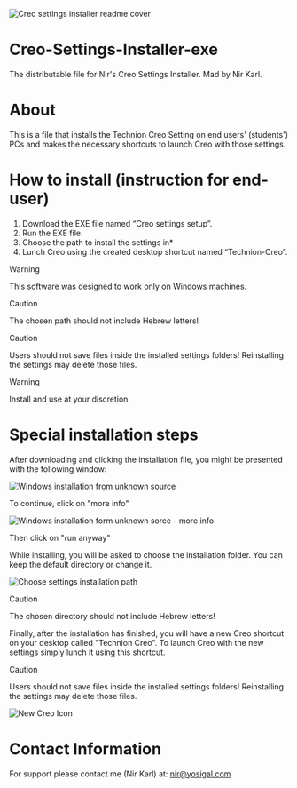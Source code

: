 ![Creo settings installer readme cover](https://github.com/NirKarl/Creo-Settings-Installer-exe/assets/36088400/9e2a6013-a4f0-460f-9a2b-34af8f918720)

# Creo-Settings-Installer-exe
The distributable file for Nir's Creo Settings Installer.
Mad by Nir Karl.

# About
This is a file that installs the Technion Creo Setting on end users' (students') PCs and makes the necessary shortcuts to launch Creo with those settings.

# How to install (instruction for end-user)
1. Download the EXE file named “Creo settings setup”.
2. Run the EXE file.
3. Choose the path to install the settings in*
4. Lunch Creo using the created desktop shortcut named “Technion-Creo”.

>[!WARNING]
> This software was designed to work only on Windows machines.

>[!CAUTION]
> The chosen path should not include Hebrew letters!

>[!CAUTION]
> Users should not save files inside the installed settings folders! Reinstalling the settings may delete those files.

>[!WARNING]
> Install and use at your discretion.

# Special installation steps
After downloading and clicking the installation file, you might be presented with the following window:

![Windows installation from unknown source](https://github.com/user-attachments/assets/72d7efa1-ebe3-4404-a801-af20e0a0229f)

To continue, click on "more info"

![Windows installation form unknown sorce - more info](https://github.com/user-attachments/assets/5b2ea151-53da-4f94-b695-4251219e688f)

Then click on "run anyway"

While installing, you will be asked to choose the installation folder. You can keep the default directory or change it.  

![Choose settings installation path](https://github.com/user-attachments/assets/e703d083-152c-44a2-b503-d7bd7d11a574)

>[!CAUTION]
> The chosen directory should not include Hebrew letters!

Finally, after the installation has finished, you will have a new Creo shortcut on your desktop called "Technion Creo". To launch Creo with the new settings simply lunch it using this shortcut.

>[!CAUTION]
>Users should not save files inside the installed settings folders! Reinstalling the settings may delete those files.

![New Creo Icon](https://github.com/user-attachments/assets/9fed5091-effe-4069-aa2b-a0162d703a87)

# Contact Information
For support please contact me (Nir Karl) at: nir@yosigal.com
